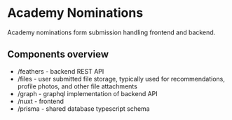 # Academy Nominations
Academy nominations form submission handling frontend and backend.

## Components overview
* /feathers - backend REST API
* /files - user submitted file storage, typically used for recommendations, profile photos, and other file attachments
* /graph - graphql implementation of backend API
* /nuxt - frontend
* /prisma - shared database typescript schema
